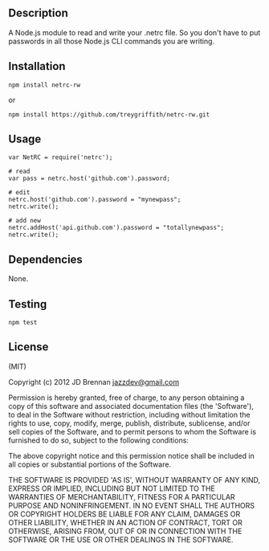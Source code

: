Description
-----------

A Node.js module to read and write your .netrc file.  So
you don't have to put passwords in all those Node.js
CLI commands you are writing.

Installation
------------

    npm install netrc-rw

or

    npm install https://github.com/treygriffith/netrc-rw.git

Usage
-----

    var NetRC = require('netrc');
    
    # read
    var pass = netrc.host('github.com').password;

    # edit
    netrc.host('github.com').password = "mynewpass";
    netrc.write();

    # add new
    netrc.addHost('api.github.com').password = "totallynewpass";
    netrc.write();

Dependencies
------------

None.


Testing
-------
    
    npm test

License
-------
(MIT)

Copyright (c) 2012 JD Brennan jazzdev@gmail.com

Permission is hereby granted, free of charge, to any person obtaining
a copy of this software and associated documentation files (the
'Software'), to deal in the Software without restriction, including
without limitation the rights to use, copy, modify, merge, publish,
distribute, sublicense, and/or sell copies of the Software, and to
permit persons to whom the Software is furnished to do so, subject to
the following conditions:

The above copyright notice and this permission notice shall be
included in all copies or substantial portions of the Software.

THE SOFTWARE IS PROVIDED 'AS IS', WITHOUT WARRANTY OF ANY KIND,
EXPRESS OR IMPLIED, INCLUDING BUT NOT LIMITED TO THE WARRANTIES OF
MERCHANTABILITY, FITNESS FOR A PARTICULAR PURPOSE AND NONINFRINGEMENT.
IN NO EVENT SHALL THE AUTHORS OR COPYRIGHT HOLDERS BE LIABLE FOR ANY
CLAIM, DAMAGES OR OTHER LIABILITY, WHETHER IN AN ACTION OF CONTRACT,
TORT OR OTHERWISE, ARISING FROM, OUT OF OR IN CONNECTION WITH THE
SOFTWARE OR THE USE OR OTHER DEALINGS IN THE SOFTWARE.
